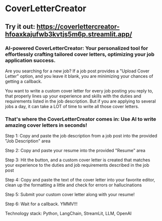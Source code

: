 # CoverLetterCreator

## Try it out: https://coverlettercreator-hfoaxkajufwb3kvtjs5m6p.streamlit.app/

### AI-powered CoverLetterCreator: Your personalized tool for effortlessly crafting tailored cover letters, optimizing your job application success.

Are you searching for a new job? If a job post provides a "Upload Cover Letter" option, and you leave it blank, you are minimizing your chances of getting a callback.

You want to write a custom cover letter for every job posting you reply to, that properly lines up your experience and skills with the duties and requirements listed in the job description. But if you are applying to several jobs a day, it can take a LOT of time to write all those cover letters.

### That's where the CoverLetterCreator comes in: Use AI to write amazing cover letters in seconds!

Step 1: Copy and paste the job description from a job post into the provided "Job Description" area

Step 2: Copy and paste your resume into the provided "Resume" area

Step 3: Hit the button, and a custom cover letter is created that matches your experience to the duties and job requirements described in the job post

Step 4: Copy and paste the text of the cover letter into your favorite editor, clean up the formatting a little and check for errors or hallucinations

Step 5: Submit your custom cover letter along with your resume!

Step 6: Wait for a callback. YMMV!!!

Technology stack: Python, LangChain, StreamLit, LLM, OpenAI

